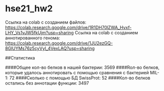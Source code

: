 # hse21_hw2

Ссылка на сolab c созданием файлов: https://colab.research.google.com/drive/1R1DH70lZWA_Hvxf-LHY_Vs1vJW5fkUjm?usp=sharing
Ссылка на colab с созданием аннотированного генома: https://colab.research.google.com/drive/1JU2ezGQ-8GlUYMs76z5cyVyI_4VexLAQ?usp=sharing

##Статистика

####Общее кол-во белков в нашей бактерии: 3569
####Rол-во белков, которые удалось аннотировать с помощью сравнения с бактерией MIL-1: 72
####Cколько с помощью БД SwissProt: 52
####Кол-во белков остались без аннотации функции: 3497

